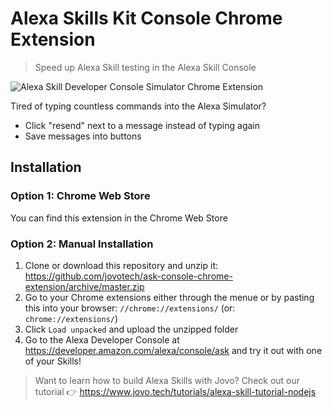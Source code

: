 # Alexa Skills Kit Console Chrome Extension

> Speed up Alexa Skill testing in the Alexa Skill Console

![Alexa Skill Developer Console Simulator Chrome Extension](https://www.jovo.tech/img/github/ask-console-chrome-extension.gif)

Tired of typing countless commands into the Alexa Simulator?

* Click "resend" next to a message instead of typing again
* Save messages into buttons

## Installation

### Option 1: Chrome Web Store

You can find this extension in the Chrome Web Store

### Option 2: Manual Installation

1. Clone or download this repository and unzip it: https://github.com/jovotech/ask-console-chrome-extension/archive/master.zip
2. Go to your Chrome extensions either through the menue or by pasting this into your browser: `//chrome://extensions/` (or: `chrome://extensions/`)
3. Click `Load unpacked` and upload the unzipped folder
4. Go to the Alexa Developer Console at https://developer.amazon.com/alexa/console/ask and try it out with one of your Skills!

> Want to learn how to build Alexa Skills with Jovo? Check out our tutorial 👉 https://www.jovo.tech/tutorials/alexa-skill-tutorial-nodejs
